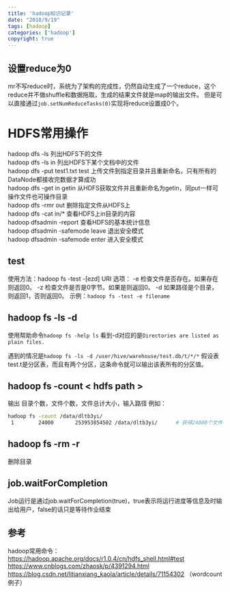```yaml
---
title: 'hadoop知识记录'
date: "2018/9/19"
tags: [hadoop]
categories: ['hadoop']
copyright: true
---
```

## 设置reduce为0
mr不写reduce时，系统为了架构的完成性，仍然自动生成了一个reduce，这个reduce并不做shuffle和数据拖取，生成的结果文件就是map的输出文件。
但是可以直接通过`job.setNumReduceTasks(0)`实现将reduce设置成0个。

# HDFS常用操作
hadoop dfs -ls 列出HDFS下的文件  
hadoop dfs -ls in 列出HDFS下某个文档中的文件  
hadoop dfs -put test1.txt test 上传文件到指定目录并且重新命名，只有所有的DataNode都接收完数据才算成功  
hadoop dfs -get in getin 从HDFS获取文件并且重新命名为getin，同put一样可操作文件也可操作目录  
hadoop dfs -rmr out 删除指定文件从HDFS上  
hadoop dfs -cat in/* 查看HDFS上in目录的内容  
hadoop dfsadmin -report 查看HDFS的基本统计信息   
hadoop dfsadmin -safemode leave 退出安全模式  
hadoop dfsadmin -safemode enter 进入安全模式  

## test
使用方法：hadoop fs -test -[ezd] URI
选项：
-e 检查文件是否存在。如果存在则返回0。
-z 检查文件是否是0字节。如果是则返回0。 
-d 如果路径是个目录，则返回1，否则返回0。
示例：`hadoop fs -test -e filename`

## hadoop fs -ls -d
使用帮助命令`hadoop fs -help ls` 看到-d对应的是`Directories are listed as plain files.`

遇到的情况是`hadoop fs -ls -d /user/hive/warehouse/test.db/t/*/*` 假设表test.t是分区表，而且有两个分区，这条命令就可以输出该表所有的分区值。  

## hadoop fs -count < hdfs path >
输出 目录个数，文件个数，文件总计大小，输入路径
例如：
```bash
hadoop fs -count /data/dltb3yi/
 1        24000       253953854502 /data/dltb3yi/      # 获得24000个文件
```
## hadoop fs -rm -r
删除目录

## job.waitForCompletion
Job运行是通过job.waitForCompletion(true)，true表示将运行进度等信息及时输出给用户，false的话只是等待作业结束

## 参考
hadoop常用命令：https://hadoop.apache.org/docs/r1.0.4/cn/hdfs_shell.html#test
https://www.cnblogs.com/zhaosk/p/4391294.html
https://blog.csdn.net/litianxiang_kaola/article/details/71154302  （wordcount例子）

